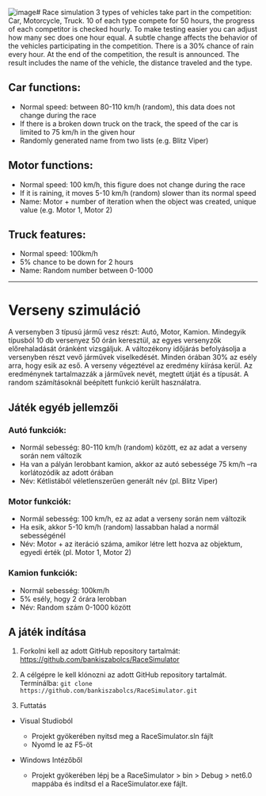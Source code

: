 ![image](https://github.com/bankiszabolcs/RaceSimulator/assets/76519162/43e1baa0-a991-459c-8230-25cbd1f59ae6)# Race simulation
3 types of vehicles take part in the competition: Car, Motorcycle, Truck. 10 of each type compete for 50 hours, the progress of each competitor is checked hourly. To make testing easier you can adjust how many sec does one hour equal.
A subtle change affects the behavior of the vehicles participating in the competition. There is a 30% chance of rain every hour. At the end of the competition, the result is announced. The result includes the name of the vehicle, the distance traveled and the type.

## Car functions:
- Normal speed: between 80-110 km/h (random), this data does not change during the race
- If there is a broken down truck on the track, the speed of the car is limited to 75 km/h in the given hour
- Randomly generated name from two lists (e.g. Blitz Viper)

## Motor functions:
- Normal speed: 100 km/h, this figure does not change during the race
- If it is raining, it moves 5-10 km/h (random) slower than its normal speed
- Name: Motor + number of iteration when the object was created, unique value (e.g. Motor 1, Motor 2)

## Truck features:
- Normal speed: 100km/h
- 5% chance to be down for 2 hours
- Name: Random number between 0-1000

***

# Verseny szimuláció
A versenyben 3 típusú jármű vesz részt: Autó, Motor, Kamion. Mindegyik típusból 10 db versenyez 50 órán keresztül, az egyes versenyzők előrehaladását óránként vizsgáljuk. A változékony időjárás befolyásolja a versenyben részt vevő járművek viselkedését. Minden órában 30% az esély arra, hogy esik az eső. A verseny végeztével az eredmény kiírása kerül. Az eredménynek tartalmazzák a járművek nevét, megtett útját és a típusát.
A random számításoknál beépített funkció került használatra.

## Játék egyéb jellemzői 
### Autó funkciók:
- Normál sebesség: 80-110 km/h (random) között, ez az adat a verseny során nem változik
- Ha van a pályán lerobbant kamion, akkor az autó sebessége 75 km/h –ra korlátozódik az adott órában
- Név: Kétlistából véletlenszerűen generált név (pl. Blitz Viper) 

### Motor funkciók:
- Normál sebesség: 100 km/h, ez az adat a verseny során nem változik
- Ha esik, akkor 5-10 km/h (random) lassabban halad a normál sebességénél
- Név: Motor + az iteráció száma, amikor létre lett hozva az objektum, egyedi érték (pl. Motor 1, Motor 2)

### Kamion funkciók:
- Normál sebesség: 100km/h
- 5% esély, hogy 2 órára lerobban
- Név: Random szám 0-1000 között

## A játék indítása
1. Forkolni kell az adott GitHub repository tartalmát:
https://github.com/bankiszabolcs/RaceSimulator

2.  A célgépre le kell klónozni az adott GitHub repository tartalmát.
    Terminálba:
    `git clone https://github.com/bankiszabolcs/RaceSimulator.git`

3.  Futtatás
   + Visual Studioból
       - Projekt gyökerében nyitsd meg a RaceSimulator.sln fájlt
       - Nyomd le az F5-öt
   
   + Windows Intézőből
        - Projekt gyökerében lépj be a RaceSimulator > bin > Debug > net6.0 mappába és indítsd el a RaceSimulator.exe fájlt.
